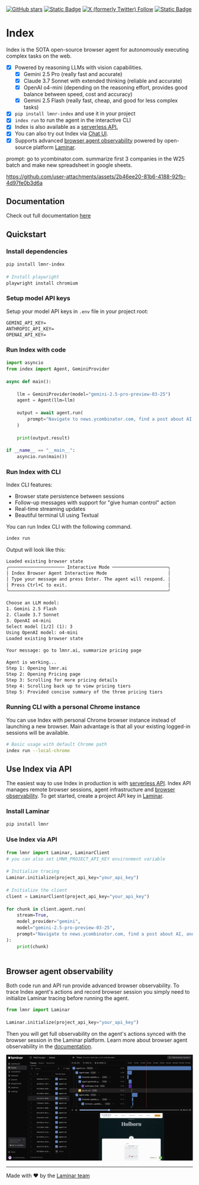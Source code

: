 <a href="https://github.com/lmnr-ai/index">![GitHub stars](https://img.shields.io/github/stars/lmnr-ai/index?style=social)</a>
<a href="https://www.ycombinator.com/companies/laminar-ai">![Static Badge](https://img.shields.io/badge/Y%20Combinator-S24-orange)</a>
<a href="https://x.com/lmnrai">![X (formerly Twitter) Follow](https://img.shields.io/twitter/follow/lmnrai)</a>
<a href="https://discord.gg/nNFUUDAKub"> ![Static Badge](https://img.shields.io/badge/Join_Discord-464646?&logo=discord&logoColor=5865F2) </a>


# Index

Index is the SOTA open-source browser agent for autonomously executing complex tasks on the web.

- [x] Powered by reasoning LLMs with vision capabilities.
    - [x] Gemini 2.5 Pro (really fast and accurate)
    - [x] Claude 3.7 Sonnet with extended thinking (reliable and accurate)
    - [x] OpenAI o4-mini (depending on the reasoning effort, provides good balance between speed, cost and accuracy)
    - [x] Gemini 2.5 Flash (really fast, cheap, and good for less complex tasks)
- [x] `pip install lmnr-index` and use it in your project
- [x] `index run` to run the agent in the interactive CLI
- [x] Index is also available as a [serverless API.](https://docs.lmnr.ai/laminar-index/introduction)
- [x] You can also try out Index via [Chat UI](https://lmnr.ai/chat).
- [x] Supports advanced [browser agent observability](https://docs.lmnr.ai/laminar-index/observability) powered by open-source platform [Laminar](https://github.com/lmnr-ai/lmnr).

prompt: go to ycombinator.com. summarize first 3 companies in the W25 batch and make new spreadsheet in google sheets.

https://github.com/user-attachments/assets/2b46ee20-81b6-4188-92fb-4d97fe0b3d6a

## Documentation

Check out full documentation [here](https://docs.lmnr.ai/index-agent/getting-started)

## Quickstart

### Install dependencies
```bash
pip install lmnr-index

# Install playwright
playwright install chromium
```

### Setup model API keys

Setup your model API keys in `.env` file in your project root:
```
GEMINI_API_KEY=
ANTHROPIC_API_KEY=
OPENAI_API_KEY=
```

### Run Index with code
```python
import asyncio
from index import Agent, GeminiProvider

async def main():

    llm = GeminiProvider(model="gemini-2.5-pro-preview-03-25")
    agent = Agent(llm=llm)

    output = await agent.run(
        prompt="Navigate to news.ycombinator.com, find a post about AI, and summarize it"
    )
    
    print(output.result)
    
if __name__ == "__main__":
    asyncio.run(main())
```

### Run Index with CLI

Index CLI features:
- Browser state persistence between sessions
- Follow-up messages with support for "give human control" action
- Real-time streaming updates
- Beautiful terminal UI using Textual

You can run Index CLI with the following command.
```bash
index run
```

Output will look like this:

```
Loaded existing browser state
╭───────────────────── Interactive Mode ─────────────────────╮
│ Index Browser Agent Interactive Mode                       │
│ Type your message and press Enter. The agent will respond. │
│ Press Ctrl+C to exit.                                      │
╰────────────────────────────────────────────────────────────╯

Choose an LLM model:
1. Gemini 2.5 Flash
2. Claude 3.7 Sonnet
3. OpenAI o4-mini
Select model [1/2] (1): 3
Using OpenAI model: o4-mini
Loaded existing browser state

Your message: go to lmnr.ai, summarize pricing page

Agent is working...
Step 1: Opening lmnr.ai
Step 2: Opening Pricing page
Step 3: Scrolling for more pricing details
Step 4: Scrolling back up to view pricing tiers
Step 5: Provided concise summary of the three pricing tiers
```

### Running CLI with a personal Chrome instance

You can use Index with personal Chrome browser instance instead of launching a new browser. Main advantage is that all your existing logged-in sessions will be available.

```bash
# Basic usage with default Chrome path
index run --local-chrome
```

## Use Index via API

The easiest way to use Index in production is with [serverless API](https://docs.lmnr.ai/index-agent/api/getting-started). Index API manages remote browser sessions, agent infrastructure and [browser observability](https://docs.lmnr.ai/index-agent/api/tracing). To get started, create a project API key in [Laminar](https://lmnr.ai).

### Install Laminar
```bash
pip install lmnr
```

### Use Index via API
```python
from lmnr import Laminar, LaminarClient
# you can also set LMNR_PROJECT_API_KEY environment variable

# Initialize tracing
Laminar.initialize(project_api_key="your_api_key")

# Initialize the client
client = LaminarClient(project_api_key="your_api_key")

for chunk in client.agent.run(
    stream=True,
    model_provider="gemini",
    model="gemini-2.5-pro-preview-03-25",
    prompt="Navigate to news.ycombinator.com, find a post about AI, and summarize it"
):
    print(chunk)
    
```


## Browser agent observability

Both code run and API run provide advanced browser observability. To trace Index agent's actions and record browser session you simply need to initialize Laminar tracing before running the agent.

```python
from lmnr import Laminar

Laminar.initialize(project_api_key="your_api_key")
```

Then you will get full observability on the agent's actions synced with the browser session in the Laminar platform. Learn more about browser agent observability in the [documentation](https://docs.lmnr.ai/laminar-index/observability).

<picture>
    <img src="./static/traces.png" alt="Index observability" width="800"/>
</picture>

---

Made with ❤️ by the [Laminar team](https://lmnr.ai)
